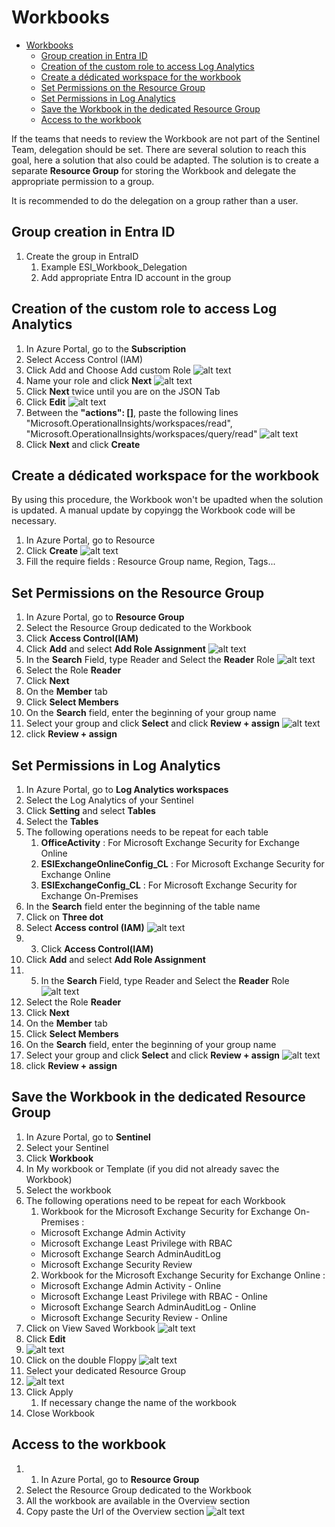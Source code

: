 # Workbooks

- [Workbooks](#workbooks)
  - [Group creation in Entra ID](#group-creation-in-entra-id)
  - [Creation of the custom role to access Log Analytics](#creation-of-the-custom-role-to-access-log-analytics)
  - [Create a dédicated workspace for the workbook](#create-a-dédicated-workspace-for-the-workbook)
  - [Set Permissions on the Resource Group](#set-permissions-on-the-resource-group)
  - [Set Permissions in Log Analytics](#set-permissions-in-log-analytics)
  - [Save the Workbook in the dedicated Resource Group](#save-the-workbook-in-the-dedicated-resource-group)
  - [Access to the workbook](#access-to-the-workbook)


If the teams that needs to review the Workbook are not part of the Sentinel Team, delegation should be set.
There are several solution to reach this goal, here a solution that also could be adapted.
The solution is to create a separate **Resource Group** for storing the Workbook and delegate the appropriate permission to a group.

It is recommended to do the delegation on a group rather than a user.

## Group creation in Entra ID
1. Create the group in EntraID
   1. Example ESI_Workbook_Delegation
   2. Add appropriate Entra ID account in the group

## Creation of the custom role to access Log Analytics
1. In Azure Portal, go to the **Subscription**
2. Select Access Control (IAM)
3. Click Add and Choose Add custom Role
   ![alt text](https://github.com/nlepagnez/ESI-PublicContent/blob/main/Documentations/Images/Image64.png)
4. Name your role and click **Next**
   ![alt text](https://github.com/nlepagnez/ESI-PublicContent/blob/main/Documentations/Images/Image65.png)
6. Click **Next** twice until you are on the JSON Tab
7. Click **Edit**
   ![alt text](https://github.com/nlepagnez/ESI-PublicContent/blob/main/Documentations/Images/Image67.png)
8. Between the **"actions": []**, paste the following lines
      "Microsoft.OperationalInsights/workspaces/read",
      "Microsoft.OperationalInsights/workspaces/query/read"
         ![alt text](https://github.com/nlepagnez/ESI-PublicContent/blob/main/Documentations/Images/Image66.png)
9. Click **Next** and click **Create**

## Create a dédicated workspace for the workbook
By using this procedure, the Workbook won't be upadted when the solution is updated.
A manual update by copyingg the Workbook code will be necessary.
1. In Azure Portal, go to Resource
2. Click **Create**
   ![alt text](https://github.com/nlepagnez/ESI-PublicContent/blob/main/Documentations/Images/Image68.png)
3. Fill the require fields : Resource Group name, Region, Tags...

## Set Permissions on the Resource Group
1. In Azure Portal, go to **Resource Group**
2. Select the Resource Group dedicated to the Workbook
3. Click **Access Control(IAM)**
4. Click **Add** and select **Add Role Assignment**
   ![alt text](https://github.com/nlepagnez/ESI-PublicContent/blob/main/Documentations/Images/Image69.png)
5. In the **Search** Field, type Reader and Select the **Reader** Role
   ![alt text](https://github.com/nlepagnez/ESI-PublicContent/blob/main/Documentations/Images/Image70.png)
6. Select the Role **Reader**
7. Click **Next**
8. On the **Member** tab
9. Click **Select Members**
10. On the **Search** field, enter the beginning of your group name
11. Select your group and click **Select** and click **Review + assign**
   ![alt text](https://github.com/nlepagnez/ESI-PublicContent/blob/main/Documentations/Images/Image71.png)
12. click **Review + assign** 

## Set Permissions in Log Analytics
1. In Azure Portal, go to **Log Analytics workspaces**
2. Select the Log Analytics of your Sentinel
3. Click **Setting**  and select **Tables**
4. Select the **Tables**
5. The following operations needs to be repeat for each table
   1. **OfficeActivity** : For Microsoft Exchange Security for Exchange Online
   2. **ESIExchangeOnlineConfig_CL** : For Microsoft Exchange Security for Exchange Online
   3. **ESIExchangeConfig_CL** : For Microsoft Exchange Security for Exchange On-Premises
6. In the **Search** field enter the beginning of the table name
7. Click on **Three dot**
8. Select **Access control (IAM)**
    ![alt text](https://github.com/nlepagnez/ESI-PublicContent/blob/main/Documentations/Images/Image72.png)
10. 3. Click **Access Control(IAM)**
4. Click **Add** and select **Add Role Assignment**
5. 5. In the **Search** Field, type Reader and Select the **Reader** Role
   ![alt text](https://github.com/nlepagnez/ESI-PublicContent/blob/main/Documentations/Images/Image73.png)
6. Select the Role **Reader**
7. Click **Next**
8. On the **Member** tab
9. Click **Select Members**
10. On the **Search** field, enter the beginning of your group name
11. Select your group and click **Select** and click **Review + assign**
   ![alt text](https://github.com/nlepagnez/ESI-PublicContent/blob/main/Documentations/Images/Image71.png)
12. click **Review + assign** 

## Save the Workbook in the dedicated Resource Group
1. In Azure Portal, go to **Sentinel**
2. Select your Sentinel
3. Click **Workbook**
4. In My workbook or Template (if you did not already savec the Workbook)
5. Select the workbook
6. The following operations need to be repeat for each Workbook
   1. Workbook for the Microsoft Exchange Security for Exchange On-Premises :
     * Microsoft Exchange Admin Activity
     * Microsoft Exchange Least Privilege with RBAC
     * Microsoft Exchange Search AdminAuditLog
     * Microsoft Exchange Security Review
   2. Workbook for the Microsoft Exchange Security for Exchange Online :
     * Microsoft Exchange Admin Activity - Online
     * Microsoft Exchange Least Privilege with RBAC - Online
     * Microsoft Exchange Search AdminAuditLog - Online
     * Microsoft Exchange Security Review - Online
7. Click on View Saved Workbook
   ![alt text](https://github.com/nlepagnez/ESI-PublicContent/blob/main/Documentations/Images/Image74.png)
8. Click **Edit**
9.  ![alt text](https://github.com/nlepagnez/ESI-PublicContent/blob/main/Documentations/Images/Image75.png)
10. Click on the double Floppy
    ![alt text](https://github.com/nlepagnez/ESI-PublicContent/blob/main/Documentations/Images/Image76.png)
11. Select your dedicated Resource Group
12. ![alt text](https://github.com/nlepagnez/ESI-PublicContent/blob/main/Documentations/Images/Image77.png)
13. Click Apply
    1.  If necessary change the name of the workbook
14. Close Workbook

## Access to the workbook
1. 1. In Azure Portal, go to **Resource Group**
2. Select the Resource Group dedicated to the Workbook
3. All the workbook are available in the Overview section
4. Copy paste the Url of the Overview section
   ![alt text](https://github.com/nlepagnez/ESI-PublicContent/blob/main/Documentations/Images/Image78.png)

